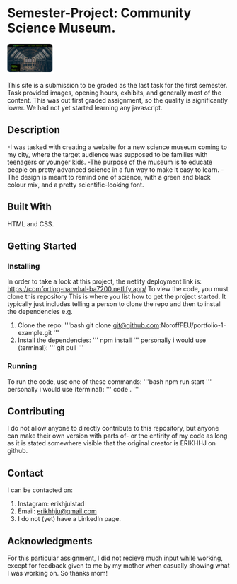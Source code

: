 # Semester-Project: Community Science Museum.
![image](./images/SmallImg.png)

This site is a submission to be graded as the last task for the first semester. Task provided images, opening hours, exhibits, and generally most of the content. This was out first graded assignment, so the quality is significantly lower. We had not yet started learning any javascript. 

## Description
-I was tasked with creating a website for a new science museum coming to my city, where the target audience was supposed to be families with teenagers or younger kids.
-The purpose of the museum is to educate people on pretty advanced science in a fun way to make it easy to learn. 
-The design is meant to remind one of science, with a green and black colour mix, and a pretty scientific-looking font. 

## Built With
HTML and CSS.

## Getting Started
### Installing
In order to take a look at this project, the netlify deployment link is: https://comforting-narwhal-ba7200.netlify.app/
To view the code, you must clone this repository
This is where you list how to get the project started. It typically just includes telling a person to clone the repo and then to install the dependencies e.g.

1. Clone the repo:
'''bash
git clone git@github.com:NoroffFEU/portfolio-1-example.git
'''
2. Install the dependencies:
'''
npm install
'''
personally i would use (terminal):
'''
git pull
'''
### Running
To run the code, use one of these commands: 
'''bash
npm run start
'''
personally i would use (terminal): 
'''
code .
'''

## Contributing
I do not allow anyone to directly contribute to this repository, but anyone can make their own version with parts of- or the entirity of my code as long as it is stated somewhere visible that the original creator is ERIKHHJ on github. 

## Contact
I can be contacted on: 
1. Instagram: erikhjulstad
2. Email: erikhhju@gmail.com
3. I do not (yet) have a LinkedIn page. 


## Acknowledgments
For this particular assignment, I did not recieve much input while working, except for feedback given to me by my mother when casually showing what I was working on. So thanks mom!